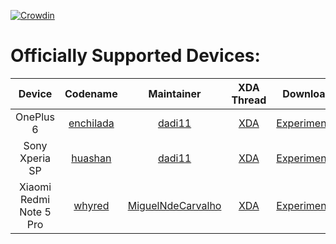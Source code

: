 [![Crowdin](https://d322cqt584bo4o.cloudfront.net/xenonhd-rom/localized.svg)](https://translate.xenonhd.com/project/xenonhd-rom)

Officially Supported Devices:
=============================

| Device                            | Codename                                                                           | Maintainer                                                | XDA Thread                                                       | Download                                                                                     |
| :-------------------------------: | :--------------------------------------------------------------------------------: | :-------------------------------------------------------: | :--------------------------------------------------------------: | :------------------------------------------------------------------------------------------: |
| OnePlus 6                         | [enchilada](https://github.com/TeamHorizon/android_device_oneplus_enchilada)       | [dadi11](https://github.com/dadi11)                       | [XDA](https://forum.xda-developers.com/showthread.php?t=3870524) | [Experimental](https://mirrors.c0urier.net/android/teamhorizon/P/Experimental/enchilada/)    |
| Sony Xperia SP                    | [huashan](https://github.com/TeamHorizon/android_device_sony_huashan)              | [dadi11](https://github.com/dadi11)                       | [XDA](https://forum.xda-developers.com/showthread.php?t=3834648) | [Experimental](https://mirrors.c0urier.net/android/teamhorizon/P/Experimental/huashan/)      |
| Xiaomi Redmi Note 5 Pro           | [whyred](https://github.com/TeamHorizon/android_device_xiaomi_whyred)              | [MiguelNdeCarvalho](https://github.com/MiguelNdeCarvalho) | [XDA](https://forum.xda-developers.com/showthread.php?t=3851087) | [Experimental](https://mirrors.c0urier.net/android/teamhorizon/P/Experimental/whyred/)       |

<!-- Note for maintainers: add your devices in alphabetical order by the "Device" column, not "Codename" -->